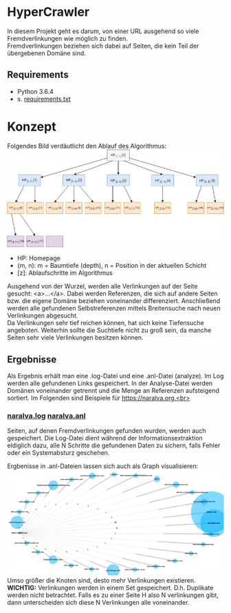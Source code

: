 # HyperCrawler

In diesem Projekt geht es darum, von einer URL ausgehend so viele Fremdverlinkungen wie möglich zu finden.<br>
Fremdverlinkungen beziehen sich dabei auf Seiten, die kein Teil der übergebenen Domäne sind.

## Requirements
* Python 3.6.4
* s. [requirements.txt](requirements.txt)

# Konzept
Folgendes Bild verdäutlicht den Ablauf des Algorithmus:<br>
![alt text](res/tree.png "Tree Structure for homepages")<br>
* HP: Homepage
* (m, n): m = Baumtiefe (depth), n = Position in der aktuellen Schicht
* [z]: Ablaufschritte im Algorithmus

Ausgehend von der Wurzel, werden alle Verlinkungen auf der Seite gesucht: \<a\>...\</a\>. Dabei werden Referenzen, die sich auf andere Seiten bzw. die eigene Domäne beziehen voneinander differenziert. Anschließend werden alle gefundenen Selbstreferenzen mittels Breitensuche nach neuen Verlinkungen abgesucht.<br>
Da Verlinkungen sehr tief reichen können, hat sich keine Tiefensuche angeboten. Weiterhin sollte die Suchtiefe nicht zu groß sein, da manche Seiten sehr viele Verlinkungen besitzen können.

## Ergebnisse
Als Ergebnis erhält man eine .log-Datei und eine .anl-Datei (analyze). Im Log werden alle gefundenen Links gespeichert. In der Analyse-Datei werden Domänen voneinander getrennt und die Menge an Referenzen aufsteigend sortiert. Im Folgenden sind Beispiele für https://naralva.org.<br>

### [naralva.log](results/logs/naralva.log) [naralva.anl](results/naralva.anl)

Seiten, auf denen Fremdverlinkungen gefunden wurden, werden auch gespeichert. Die Log-Datei dient während der Informationsextraktion eldiglich dazu, alle N Schritte die gefundenen Daten zu sichern, falls Fehler oder ein Systemabsturz geschehen.<br>

Ergbenisse in .anl-Dateien lassen sich auch als Graph visualisieren:
![alt text](res/naralva[1_bis_-1].png "Fremdverlinkungen von naralva.org aus")<br>
Umso größer die Knoten sind, desto mehr Verlinkungen existieren.<br>
<b>WICHTIG:</b> Verlinkungen werden in einem Set gespeichert. D.h. Duplikate werden nicht betrachtet. Falls es zu einer Seite H also N verlinkungen gibt, dann unterscheiden sich diese N Verlinkungen alle voneinander.